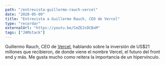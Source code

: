 ```yaml
---
path: "/entrevista-guillermo-rauch-vercel"
date: "2020-05-09"
title: "Entrevista a Guillermo Rauch, CEO de Vercel"
type: "recordar"
externalUrl: "https://youtu.be/CmZEJcDCBxM"
tags: ["JAMstack"]
---
```


Guillermo Rauch, CEO de [Vercel](https://vercel.com/), hablando sobre la inversi&oacute;n de US\$21 millones que recibieron, de donde viene el nombre Vercel, el futuro del front end y m&aacute;s. Me gusta mucho como reitera la importancia de un hipervínculo.
